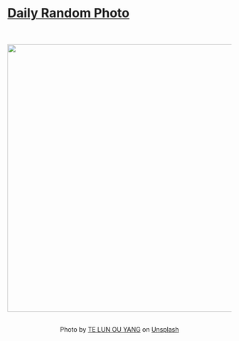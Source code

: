 # [Daily Random Photo](https://www.dailyrandomphoto.com/)

<div align="center">
  <br>
  <br>
  <a href="https://www.dailyrandomphoto.com/p/2023/2023-07-25/"><img src="https://images.unsplash.com/photo-1688183209991-23295f7486de?crop=entropy&cs=tinysrgb&fit=max&fm=jpg&ixid=M3w3NzUwOHwwfDF8cmFuZG9tfHx8fHx8fHx8MTY5MDI0NTM5NHw&ixlib=rb-4.0.3&q=80&w=1080" width="600px"></a>
  <br>
  <br>
  <p class="has-text-grey">Photo by <a href="https://unsplash.com/@telun_photo?utm_source=Daily%20Random%20Photo&amp;utm_medium=referral" target="_blank" rel="noopener noreferrer">TE LUN OU YANG</a> on <a href="https://unsplash.com/photos/the-tokyo-tower-is-lit-up-at-night-mBSAtokg9Qg?utm_source=Daily%20Random%20Photo&amp;utm_medium=referral" target="_blank" rel="noopener noreferrer">Unsplash</a></p>
</div>
